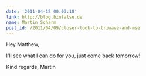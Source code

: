 ```yaml
---
date: '2011-04-12 00:03:18'
link: http://blog.binfalse.de
name: Martin Scharm
post_id: /2011/04/09/closer-look-to-triwave-and-mse
---
```


Hey Matthew,

I'll see what I can do for you, just come back tomorrow!

Kind regards,
Martin